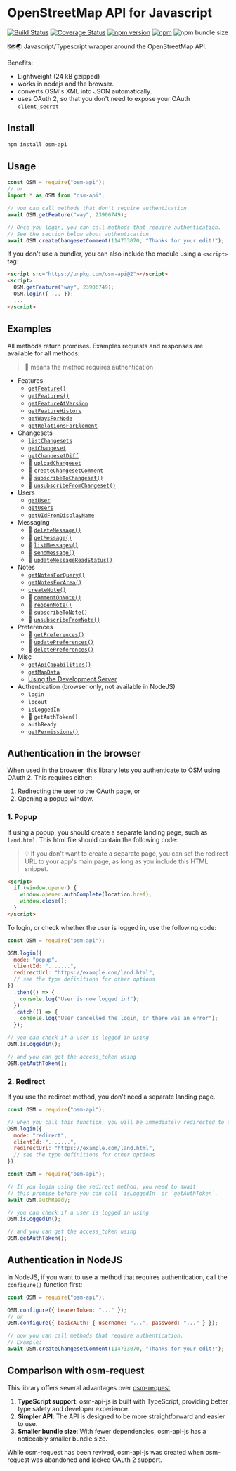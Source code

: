 # OpenStreetMap API for Javascript

[![Build Status](https://github.com/k-yle/osm-api-js/workflows/Build%20and%20Test/badge.svg)](https://github.com/k-yle/osm-api-js/actions)
[![Coverage Status](https://coveralls.io/repos/github/k-yle/osm-api-js/badge.svg?branch=main&t=LQmPNl)](https://coveralls.io/github/k-yle/osm-api-js?branch=main)
[![npm version](https://badge.fury.io/js/osm-api.svg)](https://badge.fury.io/js/osm-api)
[![npm](https://img.shields.io/npm/dt/osm-api.svg)](https://www.npmjs.com/package/osm-api)
![npm bundle size](https://img.shields.io/bundlephobia/minzip/osm-api)

🗺️🌏 Javascript/Typescript wrapper around the OpenStreetMap API.

Benefits:

- Lightweight (24 kB gzipped)
- works in nodejs and the browser.
- converts OSM's XML into JSON automatically.
- uses OAuth 2, so that you don't need to expose your OAuth `client_secret`

## Install

```sh
npm install osm-api
```

## Usage

```js
const OSM = require("osm-api");
// or
import * as OSM from "osm-api";

// you can call methods that don't require authentication
await OSM.getFeature("way", 23906749);

// Once you login, you can call methods that require authentication.
// See the section below about authentication.
await OSM.createChangesetComment(114733070, "Thanks for your edit!");
```

If you don't use a bundler, you can also include the module using a `<script>` tag:

```html
<script src="https://unpkg.com/osm-api@2"></script>
<script>
  OSM.getFeature("way", 23906749);
  OSM.login({ ... });
  ...
</script>
```

## Examples

All methods return promises. Examples requests and responses are available for all methods:

> 🔑 means the method requires authentication

- Features
  - [`getFeature()`](./examples/getFeature.md)
  - [`getFeatures()`](./examples/getFeatures.md)
  - [`getFeatureAtVersion`](./examples/getFeatureAtVersion.md)
  - [`getFeatureHistory`](./examples/getFeatureHistory.md)
  - [`getWaysForNode`](./examples/getWaysForNode.md)
  - [`getRelationsForElement`](./examples/getRelationsForElement.md)
- Changesets
  - [`listChangesets`](./examples/listChangesets.md)
  - [`getChangeset`](./examples/getChangeset.md)
  - [`getChangesetDiff`](./examples/getChangesetDiff.md)
  - 🔑 [`uploadChangeset`](./examples/uploadChangeset.md)
  - 🔑 [`createChangesetComment`](./examples/createChangesetComment.md)
  - 🔑 [`subscribeToChangeset()`](./examples/subscribeToChangeset.md)
  - 🔑 [`unsubscribeFromChangeset()`](./examples/unsubscribeFromChangeset.md)
- Users
  - [`getUser`](./examples/getUser.md)
  - [`getUsers`](./examples/getUsers.md)
  - [`getUIdFromDisplayName`](./examples/getUIdFromDisplayName.md)
- Messaging
  - 🔑 [`deleteMessage()`](./examples/deleteMessage.md)
  - 🔑 [`getMessage()`](./examples/getMessage.md)
  - 🔑 [`listMessages()`](./examples/listMessages.md)
  - 🔑 [`sendMessage()`](./examples/sendMessage.md)
  - 🔑 [`updateMessageReadStatus()`](./examples/updateMessageReadStatus.md)
- Notes
  - [`getNotesForQuery()`](./examples/getNotesForQuery.md)
  - [`getNotesForArea()`](./examples/getNotesForArea.md)
  - [`createNote()`](./examples/createNote.md)
  - 🔑 [`commentOnNote()`](./examples/commentOnNote.md)
  - 🔑 [`reopenNote()`](./examples/reopenNote.md)
  - 🔑 [`subscribeToNote()`](./examples/subscribeToNote.md)
  - 🔑 [`unsubscribeFromNote()`](./examples/unsubscribeFromNote.md)
- Preferences
  - 🔑 [`getPreferences()`](./examples/getPreferences.md)
  - 🔑 [`updatePreferences()`](./examples/updatePreferences.md)
  - 🔑 [`deletePreferences()`](./examples/deletePreferences.md)
- Misc
  - [`getApiCapabilities()`](./examples/getApiCapabilities.md)
  - [`getMapData`](./examples/getMapData.md)
  - [Using the Development Server](./examples/dev-server.md)
- Authentication (browser only, not available in NodeJS)
  - `login`
  - `logout`
  - `isLoggedIn`
  - 🔑 `getAuthToken()`
  - `authReady`
  - [`getPermissions()`](./examples/getPermissions.md)

## Authentication in the browser

When used in the browser, this library lets you authenticate to OSM using OAuth 2. This requires either:

1. Redirecting the user to the OAuth page, or
2. Opening a popup window.

### 1. Popup

If using a popup, you should create a separate landing page, such as `land.html`. This html file should contain the following code:

> 💡 If you don't want to create a separate page, you can set the redirect URL to your
> app's main page, as long as you include this HTML snippet.

```html
<script>
  if (window.opener) {
    window.opener.authComplete(location.href);
    window.close();
  }
</script>
```

To login, or check whether the user is logged in, use the following code:

```js
const OSM = require("osm-api");

OSM.login({
  mode: "popup",
  clientId: ".......",
  redirectUrl: "https://example.com/land.html",
  // see the type definitions for other options
})
  .then(() => {
    console.log("User is now logged in!");
  })
  .catch(() => {
    console.log("User cancelled the login, or there was an error");
  });

// you can check if a user is logged in using
OSM.isLoggedIn();

// and you can get the access_token using
OSM.getAuthToken();
```

### 2. Redirect

If you use the redirect method, you don't need a separate landing page.

```js
const OSM = require("osm-api");

// when you call this function, you will be immediately redirected to openstreetmap.org
OSM.login({
  mode: "redirect",
  clientId: ".......",
  redirectUrl: "https://example.com/land.html",
  // see the type definitions for other options
});
```

```js
const OSM = require("osm-api");

// If you login using the redirect method, you need to await
// this promise before you can call `isLoggedIn` or `getAuthToken`.
await OSM.authReady;

// you can check if a user is logged in using
OSM.isLoggedIn();

// and you can get the access_token using
OSM.getAuthToken();
```

## Authentication in NodeJS

In NodeJS, if you want to use a method that requires authentication, call the `configure()` function first:

```js
const OSM = require("osm-api");

OSM.configure({ bearerToken: "..." });
// or
OSM.configure({ basicAuth: { username: "...", password: "..." } });

// now you can call methods that require authentication.
// Example:
await OSM.createChangesetComment(114733070, "Thanks for your edit!");
```

## Comparison with osm-request

This library offers several advantages over [osm-request](https://github.com/osmlab/osm-request):

1. **TypeScript support**: osm-api-js is built with TypeScript, providing better type safety and developer experience.
2. **Simpler API**: The API is designed to be more straightforward and easier to use.
3. **Smaller bundle size**: With fewer dependencies, osm-api-js has a noticeably smaller bundle size.

While osm-request has been revived, osm-api-js was created when osm-request was abandoned and lacked OAuth 2 support.

